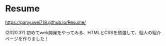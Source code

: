 # Resume
https://panyuwei718.github.io/Resume/

(2020.3?) 初めてweb開発をやってみる、HTMLとCSSを勉強して、個人の紹介ページを作りました！
